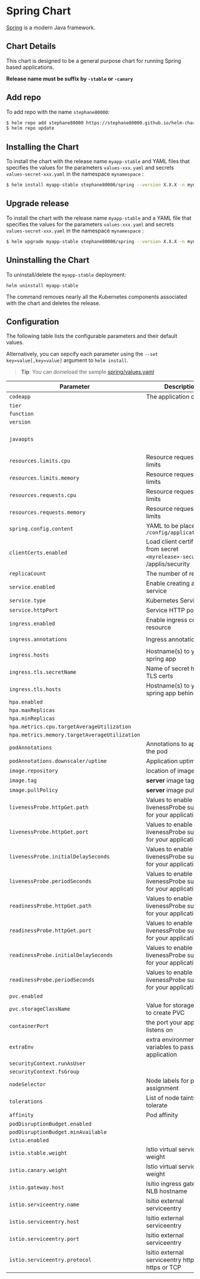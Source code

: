 # Spring Chart

[Spring](http://spring.io/) is a modern Java framework.

## Chart Details

This chart is designed to be a general purpose chart for running Spring based applications.

**Release name must be suffix by `-stable` or `-canary`**

## Add repo

To add repo with the name `stephane80000`:

```bash
$ helm repo add stephane80000 https://stephane80000.github.io/helm-charts/
$ helm repo update
```

## Installing the Chart

To install the chart with the release name `myapp-stable` and YAML files that specifies the values for the parameters `values-xxx.yaml` and secrets `values-secret-xxx.yaml` in the namespace `mynamespace` :

```bash
$ helm install myapp-stable stephane80000/spring --version X.X.X -n mynamespace -f values-xxx.yaml -f values-secret-xxx.yaml --set image.repository=de.icr.io/myimage,image.tag=0.0.2
```

## Upgrade release

To install the chart with the release name `myapp-stable` and a YAML file that specifies the values for the parameters `values-xxx.yaml` and secrets `values-secret-xxx.yaml` in the namespace `mynamespace` :

```bash
$ helm upgrade myapp-stable stephane80000/spring --version X.X.X -n mynamespace -f values-xxx.yaml -f values-secret-xxx.yaml --reuse-values
```

## Uninstalling the Chart

To uninstall/delete the `myapp-stable` deployment:

```console
helm uninstall myapp-stable
```

The command removes nearly all the Kubernetes components associated with the
chart and deletes the release.

## Configuration

The following table lists the configurable parameters and their default values.

Alternatively, you can sepcify each parameter using the `--set key=value[,key=value]` argument to `helm install`.


> **Tip**: You can donwload the sample [spring/values.yaml](spring/values.yaml)

| Parameter | Description | Default |
|-----------|-------------|---------|
| `codeapp` | The application code | `00000` |
| `tier` |  | `PA` |
| `function` |  | `nil` |
| `version` |  | `stable` |
| `javaopts` |  | `-Dspring.profiles.active=cloud-dev -Dspring.config.additional-location=/applis/config/external-config.yml` |
| `resources.limits.cpu` | Resource requests and limits | `1000m` |
| `resources.limits.memory` | Resource requests and limits | `512Mi` |
| `resources.requests.cpu` | Resource requests and limits | `100m` |
| `resources.requests.memory` | Resource requests and limits | `256Mi` |
| `spring.config.content` | YAML to be placed in `/config/application.yml` | `nil` |
| `clientCerts.enabled` | Load client certificate from secret `<myrelease>-security` in /applis/security | `false` | 
| `replicaCount` | The number of replicas | `1` |
| `service.enabled` | Enable creating a service | `true` |
| `service.type` | Kubernetes Service type | `ClusterIP` |
| `service.httpPort`| Service HTTP port | `80` |
| `ingress.enabled` | Enable ingress controller resource | `false` |
| `ingress.annotations` | Ingress annotations | `ingress.bluemix.net/redirect-to-https: "True"` |
| `ingress.hosts` | Hostname(s) to your spring app | `[]` |
| `ingress.tls.secretName` | Name of secret holding TLS certs | `nil` |
| `ingress.tls.hosts` | Hostname(s) to your spring app behind TLS | `[]` |
| `hpa.enabled` |  | `true` |
| `hpa.maxReplicas` |  | `2` |
| `hpa.minReplicas` |  | `1` |
| `hpa.metrics.cpu.targetAverageUtilization` |  | `70` |
| `hpa.metrics.memory.targetAverageUtilization` |  | `90` |
| `podAnnotations` | Annotations to apply to the pod | `{}` |
| `podAnnotations.downscaler/uptime` | Application uptime | `Mon-Fri 07:30-20:00 CET` |
| `image.repository`  | location of image to run | `nil` |
| `image.tag`         | **server** image tag | `nil` |
| `image.pullPolicy`  | **server** image pull policy | `IfNotPresent` |
| `livenessProbe.httpGet.path` | Values to enable livenessProbe suitable for your application | `/actuator/health` |
| `livenessProbe.httpGet.port` | Values to enable livenessProbe suitable for your application | `http` |
| `livenessProbe.initialDelaySeconds` | Values to enable livenessProbe suitable for your application | `60` |
| `livenessProbe.periodSeconds` | Values to enable livenessProbe suitable for your application | `10` |
| `readinessProbe.httpGet.path` | Values to enable livenessProbe suitable for your application | `/actuator/health` |
| `readinessProbe.httpGet.port` | Values to enable livenessProbe suitable for your application | `http` |
| `readinessProbe.initialDelaySeconds` | Values to enable livenessProbe suitable for your application | `60` |
| `readinessProbe.periodSeconds` | Values to enable livenessProbe suitable for your application | `10` |
| `pvc.enabled` |  | `false` |
| `pvc.storageClassName` | Value for storageClass to create PVC | `ibmc-s3fs-standard-standard-regional` |
| `containerPort` | the port your application listens on | `8080` |
| `extraEnv` | extra environment variables to pass to your application | `{}` |
| `securityContext.runAsUser` |  | `1000` |
| `securityContext.fsGroup` |  | `1000` |
| `nodeSelector` | Node labels for pod assignment | `{}` |
| `tolerations` | List of node taints to tolerate | `[]` |
| `affinity` | Pod affinity | `{}` |
| `podDisruptionBudget.enabled` |  | `true` |
| `podDisruptionBudget.minAvailable` |  | `1` |
| `istio.enabled` |  | `false` |
| `istio.stable.weight` | Istio virtual service weight | `100` |
| `istio.canary.weight` | Istio virtual service weight | `0` |
| `istio.gateway.host` | Isitio ingress gateway NLB hostname | `nil` |
| `istio.serviceentry.name` | Isitio external serviceentry | `nil` |
| `istio.serviceentry.host` | Isitio external serviceentry | `nil` |
| `istio.serviceentry.port` | Isitio external serviceentry | `nil` |
| `istio.serviceentry.protocol` | Isitio external serviceentry http or https or TCP | `nil` |
